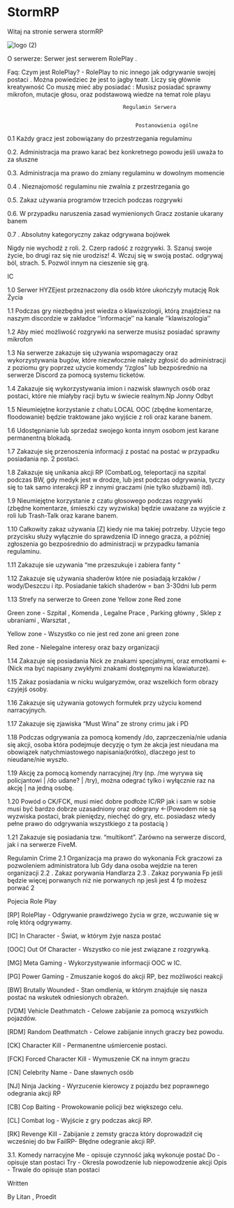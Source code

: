 # StormRP

Witaj na stronie serwera stormRP 

![logo (2)](https://user-images.githubusercontent.com/98953257/152529721-61f41961-505f-4786-adf1-00fcbe9b1782.png)


O serwerze: Serwer jest serwerem RolePlay . 

Faq: Czym jest RolePlay? - RolePlay to nic innego jak odgrywanie swojej postaci . Można powiedziec że jest to jagby teatr. Liczy się głównie kreatywność
Co muszę mieć aby posiadać : Musisz posiadać sprawny mikrofon, mutacje głosu, oraz podstawową wiedze na temat role playu


                                         Regulamin Serwera
                                                             
                                                             
                                             Postanowienia ogólne

0.1 Każdy gracz jest zobowiązany do przestrzegania regulaminu

0.2. Administracja ma prawo karać bez konkretnego powodu jeśli uważa to za słuszne

0.3. Administracja ma prawo do zmiany regulaminu w dowolnym momencie

0.4 . Nieznajomość regulaminu nie zwalnia z przestrzegania go

0.5. Zakaz używania programów trzecich podczas rozgrywki 

0.6. W przypadku naruszenia zasad wymienionych Gracz zostanie ukarany banem

0.7 . Absolutny kategoryczny zakaz odgrywana bojówek


Nigdy nie wychodź z roli.
2. Czerp radość z rozgrywki.
3. Szanuj swoje życie, bo drugi raz się nie urodzisz!
4. Wczuj się w swoją postać. odgrywaj ból, strach.
5. Pozwól innym na cieszenie się grą.

IC


1.0 Serwer HYZEjest przeznaczony dla osób które ukończyły mutację Rok Życia

1.1 Podczas gry niezbędna jest wiedza o klawiszologii, którą znajdziesz na naszym discordzie w zakładce ‘’informacje’’ na kanale ‘’klawiszologia’’

1.2 Aby mieć możliwość rozgrywki na serwerze musisz posiadać sprawny mikrofon

1.3 Na serwerze zakazuje się używania wspomagaczy oraz wykorzystywania bugów, które niezwłocznie należy zgłosić do administracji z poziomu gry poprzez użycie komendy “/zglos” lub bezpośrednio na serwerze Discord za pomocą systemu ticketów.

1.4  Zakazuje się wykorzystywania imion i nazwisk sławnych osób oraz postaci, które nie miałyby racji bytu w świecie realnym.Np Jonny Odbyt

1.5 Nieumiejętne korzystanie z chatu LOCAL OOC (zbędne komentarze, floodowanie) będzie traktowane jako wyjście z roli oraz karane banem.

1.6 Udostępnianie lub sprzedaż swojego konta innym osobom jest karane permanentną blokadą.

1.7 Zakazuje się przenoszenia informacji z postać na postać w przypadku posiadania np. 2 postaci.

1.8 Zakazuje się unikania akcji RP (CombatLog, teleportacji na szpital podczas BW, gdy medyk jest w drodze, lub jest podczas odgrywania, tyczy się to tak samo interakcji RP z innymi graczami (nie tylko służbami) itd).

1.9 Nieumiejętne korzystanie z czatu głosowego podczas rozgrywki (zbędne komentarze, śmieszki czy wyzwiska) będzie uważane za wyjście z roli lub Trash-Talk oraz karane banem.

1.10 Całkowity zakaz używania [Z] kiedy nie ma takiej potrzeby. Użycie tego przycisku służy wyłącznie do sprawdzenia ID innego gracza, a później zgłoszenia go bezpośrednio do administracji w przypadku łamania regulaminu.

1.11 Zakazuje sie uzywania “me przeszukuje i zabiera fanty “ 

1.12 Zakazuje się używania shaderów które nie posiadają krzaków / wody/Deszczu i itp. Posiadanie takich shaderów = ban 3-30dni lub perm

1.13 Strefy na serwerze to Green zone Yellow zone Red zone

Green zone - Szpital , Komenda , Legalne Prace , Parking główny , Sklep z ubraniami , Warsztat , 

Yellow zone - Wszystko co nie jest red zone ani green zone

Red zone - Nielegalne interesy oraz bazy organizacji

1.14 Zakazuje się posiadania Nick ze znakami specjalnymi, oraz emotkami <-(Nick ma być napisany zwykłymi znakami dostępnymi na klawiaturze).

1.15 Zakaz posiadania w nicku wulgaryzmów, oraz wszelkich form obrazy czyjejś osoby.

1.16 Zakazuje się używania gotowych formułek przy użyciu komend narracyjnych.

1.17 Zakazuje się zjawiska “Must Wina” ze strony crimu jak i PD

1.18 Podczas odgrywania za pomocą komendy /do, zaprzeczenia/nie udania się akcji, osoba która podejmuje decyzję o tym że akcja jest nieudana ma obowiązek natychmiastowego napisania(krótko), dlaczego jest to nieudane/nie wyszło.

1.19 Akcję za pomocą komendy narracyjnej /try (np. /me wyrywa się policjantowi | /do udane? | /try), można odegrać tylko i wyłącznie raz na akcję | na jedną osobę.

1.20 Powód o CK/FCK, musi mieć dobre podłoże IC/RP jak i sam w sobie musi być bardzo dobrze uzasadniony oraz odegrany <-(Powodem nie są wyzwiska postaci, brak pieniędzy, niechęć do gry, etc. posiadasz wtedy pełne prawo do odgrywania wszystkiego z ta postacią )

1.21 Zakazuje się posiadania tzw. “multikont”. Zarówno na serwerze discord, jak i na serwerze FiveM.


Regulamin Crime
2.1 Organizacja ma prawo do wykonania Fck graczowi za pozwoleniem administratora lub Gdy dana osoba wejdzie na teren organizacji
2.2 . Zakaz porywania Handlarza
2.3 . Zakaz porywania Fp jeśli będzie więcej porwanych niż nie porwanych np jesli jest 4 fp możesz porwać 2 

Pojecia Role Play






[RP] RolePlay - Odgrywanie prawdziwego życia w grze, wczuwanie się w rolę którą odgrywamy.
 
[IC] In Character - Świat, w którym żyje nasza postać


[OOC] Out Of Character - Wszystko co nie jest związane z rozgrywką.


[MG] Meta Gaming - Wykorzystywanie informacji OOC w IC.

[PG] Power Gaming - Zmuszanie kogoś do akcji RP, bez możliwości reakcji

[BW] Brutally Wounded - Stan omdlenia, w którym znajduje się nasza postać na wskutek odniesionych obrażeń.

[VDM] Vehicle Deathmatch - Celowe zabijanie za pomocą wszystkich pojazdów.

[RDM] Random Deathmatch - Celowe zabijanie innych graczy bez powodu.

[CK] Character Kill - Permanentne uśmiercenie postaci.

[FCK] Forced Character Kill - Wymuszenie CK na innym graczu

[CN] Celebrity Name - Dane sławnych osób

[NJ] Ninja Jacking - Wyrzucenie kierowcy z pojazdu bez poprawnego odegrania akcji RP 

[CB] Cop Baiting - Prowokowanie policji bez większego celu.

[CL] Combat log - Wyjście z gry podczas akcji RP.

[RK] Revenge Kill - Zabijanie z zemsty gracza który doprowadził cię wcześniej do bw
FailRP- Błędne odegranie akcji RP.


3.1. Komedy narracyjne
Me - opisuje czynność jaką wykonuje postać
Do - opisuje stan postaci
Try - Okresla powodzenie lub niepowodzenie akcji
Opis - Trwale do opisuje stan postaci

Written

By Litan , Proedit
